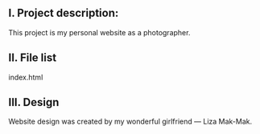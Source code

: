 I. Project description:
------------
This project is my personal website as a photographer.

II. File list
------------
index.html

III. Design
------------
Website design was created by my wonderful girlfriend — Liza Mak-Mak. 